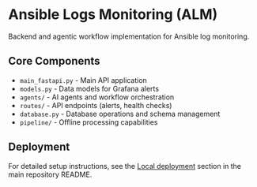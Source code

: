 # Ansible Logs Monitoring (ALM)

Backend and agentic workflow implementation for Ansible log monitoring.

## Core Components

- `main_fastapi.py` - Main API application
- `models.py` - Data models for Grafana alerts
- `agents/` - AI agents and workflow orchestration
- `routes/` - API endpoints (alerts, health checks)
- `database.py` - Database operations and schema management
- `pipeline/` - Offline processing capabilities

## Deployment

For detailed setup instructions, see the [Local deployment](../../README.md#deploy-locally) section in the main repository README.
